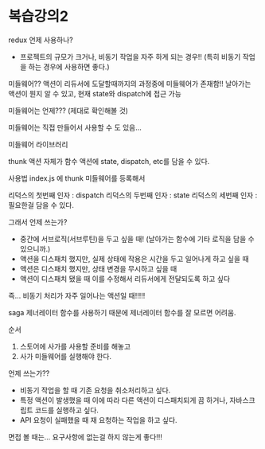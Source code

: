 # 복습강의2

redux
언제 사용하나?
- 프로젝트의 규모가 크거나, 비동기 작업을 자주 하게 되는 경우!! (특히 비동기 작업을 하는 경우에 사용하면 좋다.)


미들웨어??
액션이 리듀서에 도달할때까지의 과정중에 미들웨어가 존재함!! 
날아가는 액션이 뭔지 알 수 있고, 현재 state와 dispatch에 접근 가능

미들웨어는 언제???
(제대로 확인해볼 것)

미들웨어는 직접 만들어서 사용할 수 도 있음… 

미들웨어 라이브러리

thunk
액션 자체가 함수
액션에 state, dispatch, etc를 담을 수 있다. 

사용법
index.js 에 thunk 미들웨어를 등록해서

리덕스의 첫번째 인자 : dispatch
리덕스의 두번째 인자 : state
리덕스의 세번째 인자 : 필요한걸 담을 수 있다.

그래서 언제 쓰는가?

- 중간에 서브로직(서브루틴)을 두고 싶을 때! (날아가는 함수에 기타 로직을 담을 수 있으니까.)
- 액션을 디스패치 했지만, 실제 상태에 작용은 시간을 두고 일어나게 하고 싶을 때
- 액션은 디스패치 했지만, 상태 변경을 무시하고 싶을 때
- 액션이 디스패치 됐을 때 이를 수정해서 리듀서에게 전달되도록 하고 싶다

즉… 비동기 처리가 자주 일어나는 액션일 때!!!!!



saga
제너레이터 함수를 사용하기 때문에 제너레이터 함수를 잘 모르면 어려움. 

순서
1. 스토어에 사가를 사용할 준비를 해놓고
2. 사가 미들웨어를 실행해야 한다.

언제 쓰는가??
- 비동기 작업을 할 때 기존 요청을 취소처리하고 싶다.
- 특정 액션이 발생했을 때 이에 따라 다른 액션이 디스패치되게 끔 하거나, 자바스크립트 코드를 실행하고 싶다.
- API 요청이 실패했을 때 재 요청하는 작업을 하고 싶다.

















면접 볼 때는… 요구사항에 없는걸 하지 않는게 좋다!!!
